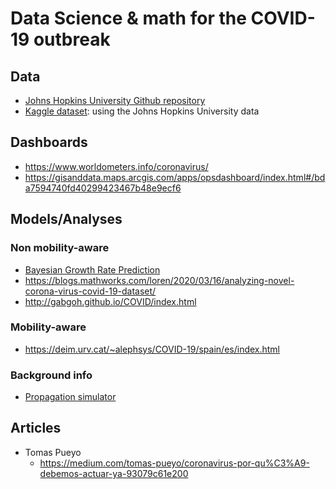 # Data Science & math for the COVID-19 outbreak
## Data
- [Johns Hopkins University Github repository](https://github.com/CSSEGISandData/COVID-19)
- [Kaggle dataset](https://www.kaggle.com/sudalairajkumar/novel-corona-virus-2019-dataset): using the Johns Hopkins University data

## Dashboards
- https://www.worldometers.info/coronavirus/
- https://gisanddata.maps.arcgis.com/apps/opsdashboard/index.html#/bda7594740fd40299423467b48e9ecf6


## Models/Analyses
### Non mobility-aware
- [Bayesian Growth Rate Prediction](https://github.com/twiecki/covid19/blob/master/covid19_growth_bayes.ipynb)
- https://blogs.mathworks.com/loren/2020/03/16/analyzing-novel-corona-virus-covid-19-dataset/
- http://gabgoh.github.io/COVID/index.html

### Mobility-aware
- https://deim.urv.cat/~alephsys/COVID-19/spain/es/index.html


### Background info
- [Propagation simulator](https://www.washingtonpost.com/graphics/2020/world/corona-simulator/)

## Articles
- Tomas Pueyo
  - https://medium.com/tomas-pueyo/coronavirus-por-qu%C3%A9-debemos-actuar-ya-93079c61e200
